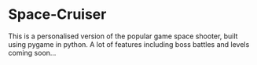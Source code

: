 # Space-Cruiser
This is a personalised version of the popular game space shooter, built using pygame in python. 
A lot of features including boss battles and levels coming soon...
